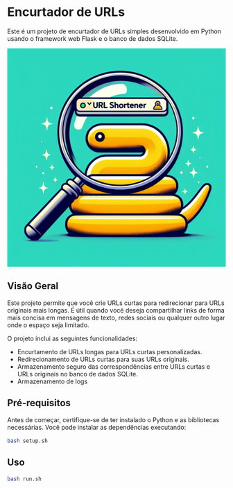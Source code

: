 # Encurtador de URLs
Este é um projeto de encurtador de URLs simples desenvolvido em Python usando o framework web Flask e o banco de dados SQLite.

![background](/imagens/background.jpeg)

## Visão Geral

Este projeto permite que você crie URLs curtas para redirecionar para URLs originais mais longas. É útil quando você deseja compartilhar links de forma mais concisa em mensagens de texto, redes sociais ou qualquer outro lugar onde o espaço seja limitado.

O projeto inclui as seguintes funcionalidades:

- Encurtamento de URLs longas para URLs curtas personalizadas.
- Redirecionamento de URLs curtas para suas URLs originais.
- Armazenamento seguro das correspondências entre URLs curtas e URLs originais no banco de dados SQLite.
- Armazenamento de logs

## Pré-requisitos

Antes de começar, certifique-se de ter instalado o Python e as bibliotecas necessárias. Você pode instalar as dependências executando:

```bash
bash setup.sh
```
## Uso
```bash
bash run.sh
```
